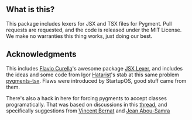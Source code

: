 ## What is this?
This package includes lexers for JSX and TSX files for Pygment.
Pull requests are requested, and the code is released under the MIT License. We make no warranties this thing works, just doing our best.

## Acknowledgments
This includes [Flavio Curella](https://github.com/fcurella)'s awesome package [JSX Lexer](https://github.com/fcurella/jsx-lexer), and includes the ideas and some code from Igor [Hatarist](https://github.com/hatarist)'s stab at this same problem [pygments-tsx](https://github.com/hatarist/pygments-tsx). Flaws were introduced by StartupOS, good stuff came from them.

There's also a hack in here for forcing pygments to accept classes programatically. That was based on discussions in this [thread](https://github.com/pygments/pygments/issues/1096), and specifically suggestions from [Vincent Bernat](https://github.com/vincentbernat) and [Jean Abou-Samra](https://github.com/jeanas)
